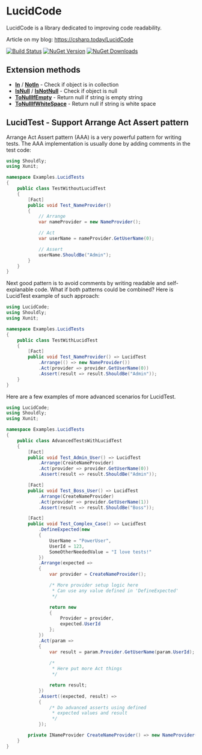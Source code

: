 # LucidCode

LucidCode is a library dedicated to improving code readability.

Article on my blog: https://csharp.today/LucidCode

[![Build Status](https://dev.azure.com/mariuszbojkowski/Open%20Source%20projects/_apis/build/status/csharp-today.LucidCode?branchName=master)](https://dev.azure.com/mariuszbojkowski/Open%20Source%20projects/_build/latest?definitionId=8&branchName=master) [![NuGet Version](https://img.shields.io/nuget/v/LucidCode)](https://www.nuget.org/packages/LucidCode/) [![NuGet Downloads](https://img.shields.io/nuget/dt/LucidCode)](https://www.nuget.org/packages/LucidCode/)

## Extension methods

* **[In](Docs/Extensions/In.md)** / **[NotIn](Docs/Extensions/NotIn.md)** - Check if object is in collection
* **[IsNull](Docs/Extensions/IsNull.md)** / **[IsNotNull](Docs/Extensions/IsNotNull.md)** - Check if object is null
* **[ToNullIfEmpty](Docs/Extensions/ToNullIfEmpty.md)** - Return null if string is empty string
* **[ToNullIfWhiteSpace](Docs/Extensions/ToNullIfWhiteSpace.md)** - Return null if string is white space

## LucidTest - Support **Arrange Act Assert** pattern

Arrange Act Assert pattern (AAA) is a very powerful pattern for writing tests. The AAA implementation is usually done by adding comments in the test code:

```csharp
using Shouldly;
using Xunit;

namespace Examples.LucidTests
{
    public class TestWithoutLucidTest
    {
        [Fact]
        public void Test_NameProvider()
        {
            // Arrange
            var nameProvider = new NameProvider();

            // Act
            var userName = nameProvider.GetUserName(0);

            // Assert
            userName.ShouldBe("Admin");
        }
    }
}
```

Next good pattern is to avoid comments by writing readable and self-explanable code. What if both patterns could be combined? Here is LucidTest example of such approach:

```csharp
using LucidCode;
using Shouldly;
using Xunit;

namespace Examples.LucidTests
{
    public class TestWithLucidTest
    {
        [Fact]
        public void Test_NameProvider() => LucidTest
            .Arrange(() => new NameProvider())
            .Act(provider => provider.GetUserName(0))
            .Assert(result => result.ShouldBe("Admin"));
    }
}
```

Here are a few examples of more advanced scenarios for LucidTest.

```csharp
using LucidCode;
using Shouldly;
using Xunit;

namespace Examples.LucidTests
{
    public class AdvancedTestsWithLucidTest
    {
        [Fact]
        public void Test_Admin_User() => LucidTest
            .Arrange(CreateNameProvider)
            .Act(provider => provider.GetUserName(0))
            .Assert(result => result.ShouldBe("Admin"));

        [Fact]
        public void Test_Boss_User() => LucidTest
            .Arrange(CreateNameProvider)
            .Act(provider => provider.GetUserName(1))
            .Assert(result => result.ShouldBe("Boss"));

        [Fact]
        public void Test_Complex_Case() => LucidTest
            .DefineExpected(new
            {
                UserName = "PowerUser",
                UserId = 123,
                SomeOtherNeededValue = "I love tests!"
            })
            .Arrange(expected =>
            {
                var provider = CreateNameProvider();

                /* More provider setup logic here
                 * Can use any value defined in 'DefineExpected'
                 */

                return new
                {
                    Provider = provider,
                    expected.UserId
                };
            })
            .Act(param =>
            {
                var result = param.Provider.GetUserName(param.UserId);
                
                /*
                 * Here put more Act things
                 */

                return result;
            })
            .Assert((expected, result) =>
            {
                /* Do advanced asserts using defined
                 * expected values and result
                 */
            });

        private INameProvider CreateNameProvider() => new NameProvider();
    }
}
```
